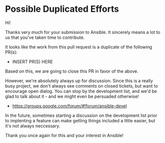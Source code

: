 Possible Duplicated Efforts
===========================

Hi!

Thanks very much for your submission to Ansible.  It sincerely means a lot to us that you've taken time to contribute.

It looks like the work from this pull request is a duplicate of the following PR(s):

   * INSERT PR(S) HERE

Based on this, we are going to close this PR in favor of the above.

However, we're absolutely always up for discussion.  Since this is a really busy project, we don't always see comments on closed tickets, but want to encourage open dialog.  You can stop by the development list, and we'd be glad to talk about it - and we might even be persuaded otherwise!

   * https://groups.google.com/forum/#!forum/ansible-devel

In the future, sometimes starting a discussion on the development list prior to implenting a feature can make getting things included a little easier, but it's not always neccessary.

Thank you once again for this and your interest in Ansible!

